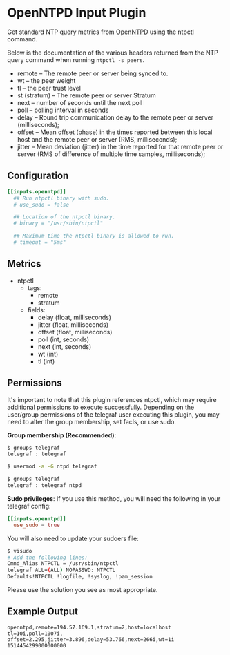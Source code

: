# OpenNTPD Input Plugin

Get standard NTP query metrics from [OpenNTPD][] using the ntpctl command.

[OpenNTPD]: http://www.openntpd.org/

Below is the documentation of the various headers returned from the NTP query
command when running `ntpctl -s peers`.

- remote – The remote peer or server being synced to.
- wt – the peer weight
- tl – the peer trust level
- st (stratum) – The remote peer or server Stratum
- next – number of seconds until the next poll
- poll – polling interval in seconds
- delay – Round trip communication delay to the remote peer
or server (milliseconds);
- offset – Mean offset (phase) in the times reported between this local host and
the remote peer or server (RMS, milliseconds);
- jitter – Mean deviation (jitter) in the time reported for that remote peer or
server (RMS of difference of multiple time samples, milliseconds);

## Configuration

```toml
[[inputs.openntpd]]
  ## Run ntpctl binary with sudo.
  # use_sudo = false

  ## Location of the ntpctl binary.
  # binary = "/usr/sbin/ntpctl"

  ## Maximum time the ntpctl binary is allowed to run.
  # timeout = "5ms"
```

## Metrics

- ntpctl
  - tags:
    - remote
    - stratum
  - fields:
    - delay (float, milliseconds)
    - jitter (float, milliseconds)
    - offset (float, milliseconds)
    - poll (int, seconds)
    - next (int, seconds)
    - wt (int)
    - tl (int)

## Permissions

It's important to note that this plugin references ntpctl, which may require
additional permissions to execute successfully.
Depending on the user/group permissions of the telegraf user executing this
plugin, you may need to alter the group membership, set facls, or use sudo.

**Group membership (Recommended)**:

```bash
$ groups telegraf
telegraf : telegraf

$ usermod -a -G ntpd telegraf

$ groups telegraf
telegraf : telegraf ntpd
```

**Sudo privileges**:
If you use this method, you will need the following in your telegraf config:

```toml
[[inputs.openntpd]]
  use_sudo = true
```

You will also need to update your sudoers file:

```bash
$ visudo
# Add the following lines:
Cmnd_Alias NTPCTL = /usr/sbin/ntpctl
telegraf ALL=(ALL) NOPASSWD: NTPCTL
Defaults!NTPCTL !logfile, !syslog, !pam_session
```

Please use the solution you see as most appropriate.

## Example Output

```shell
openntpd,remote=194.57.169.1,stratum=2,host=localhost tl=10i,poll=1007i,
offset=2.295,jitter=3.896,delay=53.766,next=266i,wt=1i 1514454299000000000
```
